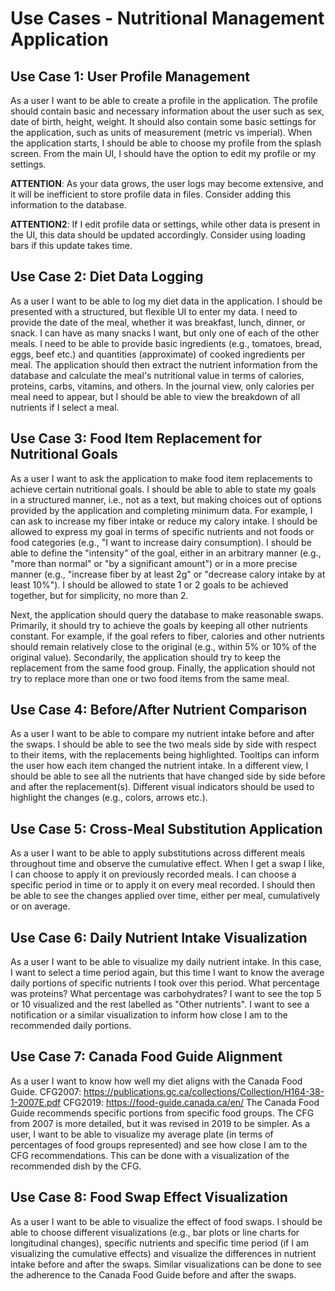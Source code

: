 # Use Cases - Nutritional Management Application

## Use Case 1: User Profile Management
As a user I want to be able to create a profile in the application.
The profile should contain basic and necessary information about the user such as sex, date of birth, height, weight. It should also contain some basic settings for the application, such as units of measurement (metric vs imperial). When the application starts, I should be able to choose my profile from the splash screen. From the main UI, I should have the option to edit my profile or my settings. 

**ATTENTION**: As your data grows, the user logs may become extensive, and it will be inefficient to store profile data in files. Consider adding this information to the database. 

**ATTENTION2**: If I edit profile data or settings, while other data is present in the UI, this data should be updated accordingly. Consider using loading bars if this update takes time.

## Use Case 2: Diet Data Logging
As a user I want to be able to log my diet data in the application.
I should be presented with a structured, but flexible UI to enter my data. I need to provide the date of the meal, whether it was breakfast, lunch, dinner, or snack. I can have as many snacks I want, but only one of each of the other meals. I need to be able to provide basic ingredients (e.g., tomatoes, bread, eggs, beef etc.) and quantities (approximate) of cooked ingredients per meal. The application should then extract the nutrient information from the database and calculate the meal's nutritional value in terms of calories, proteins, carbs, vitamins, and others. In the journal view, only calories per meal need to appear, but I should be able to view the breakdown of all nutrients if I select a meal.

## Use Case 3: Food Item Replacement for Nutritional Goals
As a user I want to ask the application to make food item replacements to achieve certain nutritional goals.
I should be able to able to state my goals in a structured manner, i.e., not as a text, but making choices out of options provided by the application and completing minimum data. For example, I can ask to increase my fiber intake or reduce my calory intake. I should be allowed to express my goal in terms of specific nutrients and not foods or food categories (e.g., "I want to increase dairy consumption). I should be able to define the "intensity" of the goal, either in an arbitrary manner (e.g., "more than normal" or "by a significant amount") or in a more precise manner (e.g., "increase fiber by at least 2g" or "decrease calory intake by at least 10%"). I should be allowed to state 1 or 2 goals to be achieved together, but for simplicity, no more than 2.

Next, the application should query the database to make reasonable swaps. Primarily, it should try to achieve the goals by keeping all other nutrients constant. For example, if the goal refers to fiber, calories and other nutrients should remain relatively close to the original (e.g., within 5% or 10% of the original value). Secondarily, the application should try to keep the replacement from the same food group. Finally, the application should not try to replace more than one or two food items from the same meal.

## Use Case 4: Before/After Nutrient Comparison
As a user I want to be able to compare my nutrient intake before and after the swaps.
I should be able to see the two meals side by side with respect to their items, with the replacements being highlighted. Tooltips can inform the user how each item changed the nutrient intake. In a different view, I should be able to see all the nutrients that have changed side by side before and after the replacement(s). Different visual indicators should be used to highlight the changes (e.g., colors, arrows etc.).

## Use Case 5: Cross-Meal Substitution Application
As a user I want to be able to apply substitutions across different meals throughout time and observe the cumulative effect.
When I get a swap I like, I can choose to apply it on previously recorded meals. I can choose a specific period in time or to apply it on every meal recorded. I should then be able to see the changes applied over time, either per meal, cumulatively or on average.

## Use Case 6: Daily Nutrient Intake Visualization
As a user I want to be able to visualize my daily nutrient intake.
In this case, I want to select a time period again, but this time I want to know the average daily portions of specific nutrients I took over this period. What percentage was proteins? What percentage was carbohydrates? I want to see the top 5 or 10 visualized and the rest labelled as "Other nutrients". I want to see a notification or a similar visualization to inform how close I am to the recommended daily portions.

## Use Case 7: Canada Food Guide Alignment
As a user I want to know how well my diet aligns with the Canada Food Guide.
CFG2007: https://publications.gc.ca/collections/Collection/H164-38-1-2007E.pdf 
CFG2019: https://food-guide.canada.ca/en/ 
The Canada Food Guide recommends specific portions from specific food groups. The CFG from 2007 is more detailed, but it was revised in 2019 to be simpler. As a user, I want to be able to visualize my average plate (in terms of percentages of food groups represented) and see how close I am to the CFG recommendations. This can be done with a visualization of the recommended dish by the CFG.

## Use Case 8: Food Swap Effect Visualization
As a user I want to be able to visualize the effect of food swaps.
I should be able to choose different visualizations (e.g., bar plots or line charts for longitudinal changes), specific nutrients and specific time period (if I am visualizing the cumulative effects) and visualize the differences in nutrient intake before and after the swaps.
Similar visualizations can be done to see the adherence to the Canada Food Guide before and after the swaps. 
